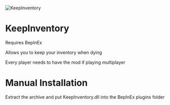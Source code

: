 ![KeepInventory](https://user-images.githubusercontent.com/45374546/124411549-fa606e80-dd09-11eb-9ce5-a51ae95e88e7.png)
# KeepInventory
Requires BepInEx

Allows you to keep your inventory when dying

Every player needs to have the mod if playing multiplayer

# Manual Installation

Extract the archive and put KeepInventory.dll into the BepInEx plugins folder
